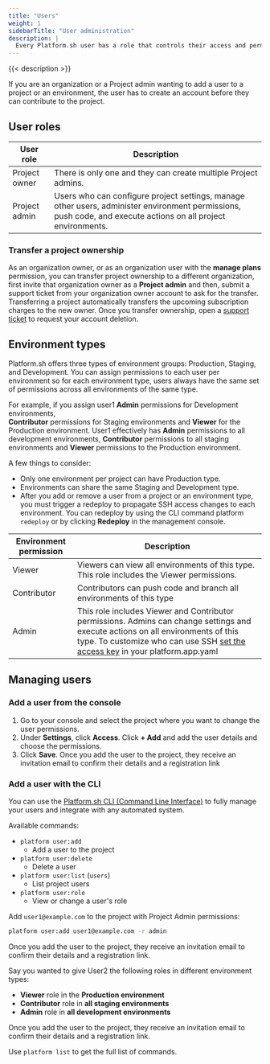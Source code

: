 ```yaml
---
title: "Users"
weight: 1
sidebarTitle: "User administration"
description: |
  Every Platform.sh user has a role that controls their access and permission levels.
---
```


{{< description >}}

If you are an organization or a Project admin wanting to add a user to a project or an environment, the user has to create an account before they can contribute to the project.

## User roles

| User role    | Description |
| ------------ |-------------|
|Project owner| There is only one and they can create multiple Project admins.  |
| Project admin | Users who can configure project settings, manage other users, administer environment permissions, push code, and execute actions on all project environments. |

### Transfer a project ownership

As an organization owner, or as an organization user with the **manage plans** permission, you can transfer project ownership to a different organization, first invite that organization owner as a **Project admin** and then, submit a support ticket from your organization owner account to ask for the transfer. Transferring a project automatically transfers the upcoming subscription charges to the new owner. Once you transfer ownership, open a [support ticket](https://console.platform.sh/-/users/~/tickets) to request your account deletion.                                                                                                     

## Environment types

Platform.sh offers three types of environment groups: Production, Staging, and
Development. You can assign permissions to each user per environment so for each environment type, users always have the same set of permissions across all environments of the same type.

For example, if you assign user1 **Admin** permissions for Development environments,  
**Contributor** permissions for Staging environments and **Viewer** for the Production environment. User1 effectively has **Admin** permissions to all development environments, **Contributor** permissions to all staging environments and **Viewer** permissions to the Production environment.

A few things to consider:

* Only one environment per project can have Production type.
* Environments can share the same Staging and Development type.
* After you add or remove a user from a project or an environment type, you must trigger a redeploy to propagate SSH access changes to each environment. You can redeploy by using the CLI command platform `redeploy` or by clicking **Redeploy** in the management console.


| Environment permission   | Description |
|------------------------- |-------------|
|Viewer                    | Viewers can view all environments of this type. This role includes the Viewer permissions.|
|Contributor               | Contributors can push code and branch all environments of this type
|Admin                     | This role includes Viewer and Contributor permissions. Admins can change settings and execute actions on all environments of this type. To customize who can use SSH [set the access key](/configuration/app/access.html) in your platform.app.yaml|

## Managing users

### Add a user from the console

1. Go to your console and select the project where you want to change the user permissions.
2. Under **Settings**, click **Access**.
Click **+ Add** and add the user details and choose the permissions.
4. Click **Save**.
Once you add the user to the project, they receive an invitation email to confirm their details and a registration link

### Add a user with the CLI

You can use the [Platform.sh CLI (Command Line Interface)](/development/cli/_index.md) to fully manage your users and integrate with any automated system.

Available commands:

* `platform user:add`
  * Add a user to the project
* `platform user:delete`
  * Delete a user
* `platform user:list` (`users`)
  * List project users
* `platform user:role`
  * View or change a user's role

 Add `user1@example.com` to the project with Project Admin permissions:

```bash
platform user:add user1@example.com -r admin
```
Once you add the user to the project, they receive an invitation email to confirm their details and a registration link.

Say you wanted to give User2 the following roles in different environment types:

-  **Viewer** role in the **Production environment**
-  **Contributor** role in **all staging environments**
-  **Admin** role in **all development environments**

Once you add the user to the project, they receive an invitation email to confirm their details and a registration link.

Use `platform list` to get the full list of commands.

